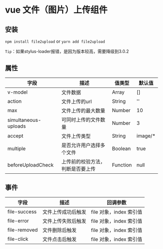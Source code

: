 # vue 文件（图片）上传组件

## 安装
`npm install file2upload` or `yarn add file2upload`

`Tip`：如果stylus-loader报错，是因为版本较高，需要降级到3.0.2

## 属性
|字段|描述|值类型|默认值|
|-|-|-|-|
|v-model|文件数据|Array|[]|
|action|文件上传的url|String|''|
|max|文件上传的最大数量|Number|10|
|simultaneous-uploads|可同时上传的文件数量|Number|3|
|accept|文件上传类型|String|image/*|
|multiple|是否允许用户选择多个文件|Boolean|true|
|beforeUploadCheck|上传前的校验方法，判断是否要上传|Function|null|

## 事件
|字段|描述|回调参数
|-|-|-|
|file-success|文件上传成功后触发|file 对象，index 索引值
|file-error|文件上传失败后触发|file 对象，index 索引值
|file-removed|文件删除后触发|file 对象，index 索引值
|file-click|文件点击后触发|file 对象，index 索引值
